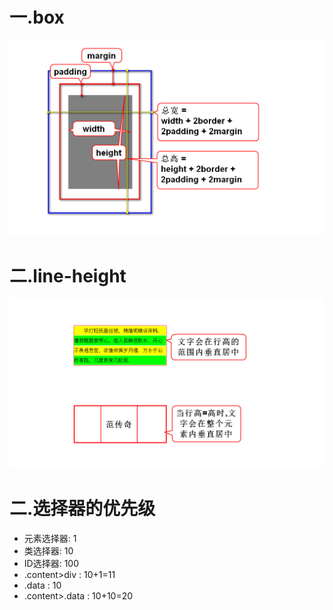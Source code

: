 # 一.box
![](1.png)

# 二.line-height
![](2.png)

# 二.选择器的优先级
- 元素选择器: 1
- 类选择器:   10
- ID选择器:   100
- .content>div : 10+1=11
- .data : 10
- .content>.data : 10+10=20